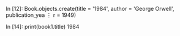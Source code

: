In [12]: Book.objects.create(title = '1984', author = 'George Orwell', publication_yea
       ⋮ r = 1949)

In [14]: print(book1.title)
1984
